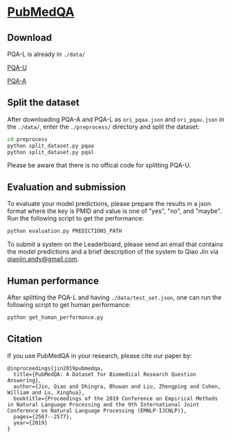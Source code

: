 # [PubMedQA](https://github.com/pubmedqa/pubmedqa)

## Download
PQA-L is already in `./data/`

[PQA-U](https://drive.google.com/open?id=1RsGLINVce-0GsDkCLDuLZmoLuzfmoCuQ)

[PQA-A](https://drive.google.com/open?id=15v1x6aQDlZymaHGP7cZJZZYFfeJt2NdS)

## Split the dataset
After downloading PQA-A and PQA-L as `ori_pqaa.json` and `ori_pqau.json` in the `./data/`, enter the `./preprocess/` directory and split the dataset:

```bash
cd preprocess
python split_dataset.py pqaa
python split_dataset.py pqal
```

Please be aware that there is no offical code for splitting PQA-U.

## Evaluation and submission
To evaluate your model predictions, please prepare the results in a json format where the key is PMID and value is one of "yes", "no", and "maybe". Run the following script to get the performance:

```bash
python evaluation.py PREDICTIONS_PATH
```

To submit a system on the Leaderboard, please send an email that contains the model predictions and a brief description of the system to Qiao Jin via [qiaojin.andy@gmail.com](mailto:qiaojin.andy@gmail.com).


## Human performance
After splitting the PQA-L and having `./data/test_set.json`, one can run the following script to get human performance:

```bash
python get_human_performance.py
```

## Citation
If you use PubMedQA in your research, please cite our paper by:
```
@inproceedings{jin2019pubmedqa,
  title={PubMedQA: A Dataset for Biomedical Research Question Answering},
  author={Jin, Qiao and Dhingra, Bhuwan and Liu, Zhengping and Cohen, William and Lu, Xinghua},
  booktitle={Proceedings of the 2019 Conference on Empirical Methods in Natural Language Processing and the 9th International Joint Conference on Natural Language Processing (EMNLP-IJCNLP)},
  pages={2567--2577},
  year={2019}
}
```